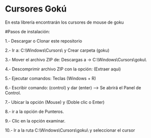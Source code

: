 # Cursores Gokú
En esta librería encontrarán los cursores de mouse de goku

#Pasos de instalación:

1.- Descargar o Clonar este repositorio

2.- Ir a: C:\Windows\Cursors\ y Crear carpeta (goku)

3.- Mover el archivo ZIP de: Descargas a -> C:\Windows\Cursors\goku\

4.- Descomprimir archivo ZIP con la opción: (Extraer aqui)

5.- Ejecutar comandos: Teclas (Windows + R)

6.- Escribir comando: (control) y dar (enter) --> Se abrirá el Panel de Control.

7.- Ubicar la opción (Mouse) y (Doble clic o Enter)

8.- ir a la opción de Punteros.

9.- Clic en la opción examinar.

10.- Ir a la ruta C:\Windows\Cursors\goku\ y seleccionar el cursor

